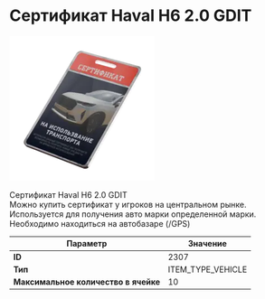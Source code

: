 # Сертификат Haval H6 2.0 GDIT

![Item Image](../img/2307.webp?raw=true)

Сертификат Haval H6 2.0 GDIT<br>Можно купить сертификат у игроков на центральном рынке.<br>Используется для получения авто марки определенной марки.<br>Необходимо находиться на автобазаре (/GPS)


| Параметр | Значение |
|----------|----------|
| **ID** | 2307 |
| **Тип** | ITEM_TYPE_VEHICLE |
| **Максимальное количество в ячейке** | 10 |

